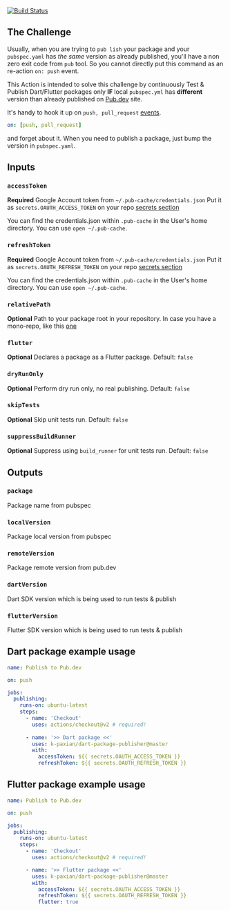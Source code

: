 [![Build Status][ci-badge]][ci-badge-url]

## The Challenge

Usually, when you are trying to `pub lish` your package and your `pubspec.yaml` has *the same* version as already published, you'll have a non zero exit code from `pub` tool. 
So you cannot directly put this command as an re-action `on: push` event. 

This Action is intended to solve this challenge by continuously Test & Publish Dart/Flutter packages only **IF** local `pubspec.yml` has **different** version than already published on [Pub.dev](http://pub.dev) site.

It's handy to hook it up on `push, pull_request` [events][3].
```yaml
on: [push, pull_request]
```
and forget about it. When you need to publish a package, just bump the version in `pubspec.yaml`.

## Inputs

### `accessToken`

**Required** Google Account token from `~/.pub-cache/credentials.json` 
Put it as `secrets.OAUTH_ACCESS_TOKEN` on your repo [secrets section][1]

You can find the credentials.json within `.pub-cache` in the User's home directory.
You can use `open ~/.pub-cache`.

### `refreshToken`

**Required** Google Account token from `~/.pub-cache/credentials.json` 
Put it as `secrets.OAUTH_REFRESH_TOKEN` on your repo [secrets section][1]

You can find the credentials.json within `.pub-cache` in the User's home directory.
You can use `open ~/.pub-cache`.

### `relativePath`

**Optional** Path to your package root in your repository. In case you have a mono-repo, like this [one][2]

### `flutter`

**Optional** Declares a package as a Flutter package. Default: `false`

### `dryRunOnly`

**Optional** Perform dry run only, no real publishing. Default: `false`

### `skipTests`

**Optional** Skip unit tests run. Default: `false`

### `suppressBuildRunner`

**Optional** Suppress using `build_runner` for unit tests run. Default: `false`


## Outputs

### `package`

Package name from pubspec

### `localVersion`

Package local version from pubspec

### `remoteVersion`

Package remote version from pub.dev

### `dartVersion`

Dart SDK version which is being used to run tests & publish

### `flutterVersion`

Flutter SDK version which is being used to run tests & publish


## Dart package example usage

```yaml
name: Publish to Pub.dev

on: push

jobs:
  publishing:
    runs-on: ubuntu-latest
    steps:
      - name: 'Checkout'
        uses: actions/checkout@v2 # required!
        
      - name: '>> Dart package <<'
        uses: k-paxian/dart-package-publisher@master
        with:
          accessToken: ${{ secrets.OAUTH_ACCESS_TOKEN }}
          refreshToken: ${{ secrets.OAUTH_REFRESH_TOKEN }}
```

## Flutter package example usage

```yaml
name: Publish to Pub.dev

on: push

jobs:
  publishing:
    runs-on: ubuntu-latest
    steps:
      - name: 'Checkout'
        uses: actions/checkout@v2 # required!

      - name: '>> Flutter package <<'
        uses: k-paxian/dart-package-publisher@master
        with:
          accessToken: ${{ secrets.OAUTH_ACCESS_TOKEN }}
          refreshToken: ${{ secrets.OAUTH_REFRESH_TOKEN }}
          flutter: true
```

[ci-badge]: https://github.com/k-paxian/dart-package-publisher/workflows/Workflow%20test/badge.svg
[ci-badge-url]: https://github.com/k-paxian/dart-package-publisher/actions
[1]: https://help.github.com/en/actions/automating-your-workflow-with-github-actions/creating-and-using-encrypted-secrets
[2]: https://github.com/k-paxian/dart-json-mapper
[3]: https://help.github.com/en/actions/automating-your-workflow-with-github-actions/workflow-syntax-for-github-actions#example-using-a-list-of-events
